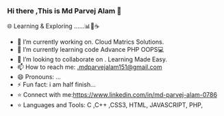 ### Hi there ,This is Md Parvej Alam 👋

  🌐 Learning & Exploring ......📊📱☕️

- 🔭 I’m currently working on. Cloud Matrics Solutions.
- 🌱 I’m currently learning code Advance PHP OOPS💻 
- 👯 I’m looking to collaborate on . Learning Made Easy.
- 📫 How to reach me: .mdparvejalam151@gmail.com
- 😄 Pronouns: ...
- ⚡ Fun fact: i am half finish...
- ⭐ Connect with me:https://www.linkedin.com/in/md-parvej-alam-0786
- ⭐ Languages and Tools: C ,C++ ,CSS3, HTML, JAVASCRIPT, PHP,


<!--
**mdparvejalam/mdparvejalam** is a ✨ _special_ ✨ repository because its `README.md` (this file) appears on your GitHub profile.

Here are some ideas to get you started:

